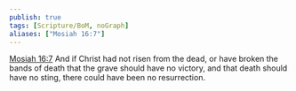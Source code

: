 ```yaml
---
publish: true
tags: [Scripture/BoM, noGraph]
aliases: ["Mosiah 16:7"]
---
```

[Mosiah 16:7](https://churchofjesuschrist.org/study/scriptures/bofm/mosiah/16?lang=eng&id=p7#p7) And if Christ had not risen from the dead, or have broken the bands of death that the grave should have no victory, and that death should have no sting, there could have been no resurrection.

